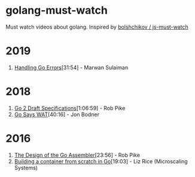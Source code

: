 # golang-must-watch
Must watch videos about golang. Inspired by [bolshchikov / js-must-watch](https://github.com/bolshchikov/js-must-watch)

# 2019
1. [Handling Go Errors](https://www.youtube.com/watch?v=4WIhhzTTd0Y)[31:54] - Marwan Sulaiman

# 2018
1. [Go 2 Draft Specifications](https://www.youtube.com/watch?v=RIvL2ONhFBI)[1:06:59] - Rob Pike
2. [Go Says WAT](https://www.youtube.com/watch?v=zPd0Cxzsslk)[40:16] - Jon Bodner

# 2016
1. [The Design of the Go Assembler](https://www.youtube.com/watch?v=KINIAgRpkDA)[23:56] - Rob Pike
2. [Building a container from scratch in Go](https://www.youtube.com/watch?v=Utf-A4rODH8)[19:03] - Liz Rice (Microscaling Systems)
